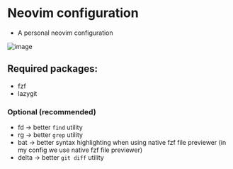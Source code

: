 # Neovim configuration

- A personal neovim configuration

![image](https://github.com/MuhametSmaili/nvim/assets/51492002/adddeacf-b233-478a-bcc8-071d9f2ee32d)

## Required packages:

- fzf
- lazygit

### Optional (recommended)

- fd -> better `find` utility
- rg -> better `grep` utility
- bat -> better syntax highlighting when using native fzf file previewer (in my config we use native fzf file previewer)
- delta -> better `git diff` utility
